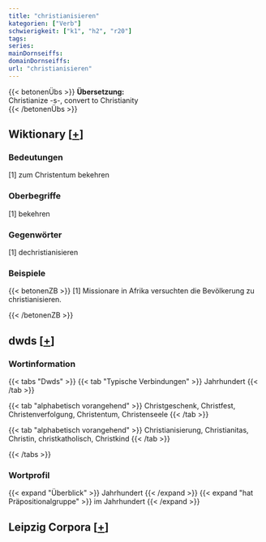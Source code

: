 ```yaml
---
title: "christianisieren"
kategorien: ["Verb"]
schwierigkeit: ["k1", "h2", "r20"]
tags:
series:
mainDornseiffs:
domainDornseiffs:
url: "christianisieren"
---
```


{{< betonenÜbs >}}
**Übersetzung:**  
Christianize -s-, convert to Christianity  
{{< /betonenÜbs >}}

## Wiktionary [[+](https://de.wiktionary.org/wiki/christianisieren)]

### Bedeutungen
[1] zum Christentum bekehren  

### Oberbegriffe
[1] bekehren  

### Gegenwörter
[1] dechristianisieren  

### Beispiele
{{< betonenZB >}}
[1] Missionare in Afrika versuchten die Bevölkerung zu christianisieren.  

{{< /betonenZB >}}


## dwds [[+](https://www.dwds.de/wb/christianisieren)]

### Wortinformation
{{< tabs "Dwds" >}}
{{< tab "Typische Verbindungen" >}}
Jahrhundert
{{< /tab >}}

{{< tab "alphabetisch vorangehend" >}}
Christgeschenk, Christfest, Christenverfolgung, Christentum, Christenseele
{{< /tab >}}

{{< tab "alphabetisch vorangehend" >}}
Christianisierung, Christianitas, Christin, christkatholisch, Christkind
{{< /tab >}}

{{< /tabs >}}

### Wortprofil
{{< expand "Überblick" >}} Jahrhundert {{< /expand >}}
{{< expand "hat Präpositionalgruppe" >}} im Jahrhundert {{< /expand >}}

## Leipzig Corpora [[+](https://corpora.uni-leipzig.de/en/res?word=christianisieren&corpusId=deu_newscrawl-public_2018)]

